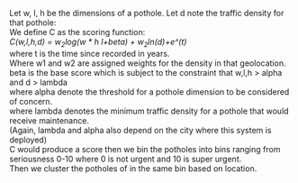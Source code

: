 Let w, l, h be the dimensions of a pothole. Let d note the traffic density for that pothole:  
We define C as the scoring function:  
      *C(w,l,h,d) = w<sub>2</sub>log(w * h *l+beta) + w<sub>2</sub>*ln(d)+e^(t)***   
      where t is the time since recorded in years.  
      Where w1 and w2 are assigned weights for the density in that geolocation.  
beta is the base score which is subject to the constraint that w,l,h > alpha and d > lambda  
where alpha denote the threshold for a pothole dimension to be considered of concern.  
where lambda denotes the minimum traffic density for a pothole that would receive maintenance.  
(Again, lambda and alpha also depend on the city where this system is deployed)  
C would produce a score then we bin the potholes into bins ranging from seriousness 0-10 where 0 is not urgent and 10 is super urgent.  
Then we cluster the potholes of in the same bin based on location.
